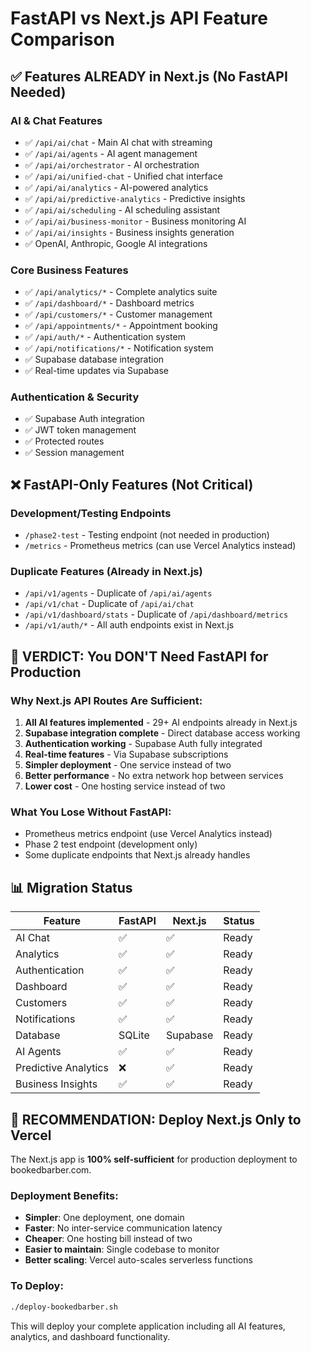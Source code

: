 # FastAPI vs Next.js API Feature Comparison

## ✅ Features ALREADY in Next.js (No FastAPI Needed)

### AI & Chat Features
- ✅ `/api/ai/chat` - Main AI chat with streaming
- ✅ `/api/ai/agents` - AI agent management
- ✅ `/api/ai/orchestrator` - AI orchestration
- ✅ `/api/ai/unified-chat` - Unified chat interface
- ✅ `/api/ai/analytics` - AI-powered analytics
- ✅ `/api/ai/predictive-analytics` - Predictive insights
- ✅ `/api/ai/scheduling` - AI scheduling assistant
- ✅ `/api/ai/business-monitor` - Business monitoring AI
- ✅ `/api/ai/insights` - Business insights generation
- ✅ OpenAI, Anthropic, Google AI integrations

### Core Business Features
- ✅ `/api/analytics/*` - Complete analytics suite
- ✅ `/api/dashboard/*` - Dashboard metrics
- ✅ `/api/customers/*` - Customer management
- ✅ `/api/appointments/*` - Appointment booking
- ✅ `/api/auth/*` - Authentication system
- ✅ `/api/notifications/*` - Notification system
- ✅ Supabase database integration
- ✅ Real-time updates via Supabase

### Authentication & Security
- ✅ Supabase Auth integration
- ✅ JWT token management
- ✅ Protected routes
- ✅ Session management

## ❌ FastAPI-Only Features (Not Critical)

### Development/Testing Endpoints
- `/phase2-test` - Testing endpoint (not needed in production)
- `/metrics` - Prometheus metrics (can use Vercel Analytics instead)

### Duplicate Features (Already in Next.js)
- `/api/v1/agents` - Duplicate of `/api/ai/agents`
- `/api/v1/chat` - Duplicate of `/api/ai/chat`
- `/api/v1/dashboard/stats` - Duplicate of `/api/dashboard/metrics`
- `/api/v1/auth/*` - All auth endpoints exist in Next.js

## 🎯 VERDICT: You DON'T Need FastAPI for Production

### Why Next.js API Routes Are Sufficient:
1. **All AI features implemented** - 29+ AI endpoints already in Next.js
2. **Supabase integration complete** - Direct database access working
3. **Authentication working** - Supabase Auth fully integrated
4. **Real-time features** - Via Supabase subscriptions
5. **Simpler deployment** - One service instead of two
6. **Better performance** - No extra network hop between services
7. **Lower cost** - One hosting service instead of two

### What You Lose Without FastAPI:
- Prometheus metrics endpoint (use Vercel Analytics instead)
- Phase 2 test endpoint (development only)
- Some duplicate endpoints that Next.js already handles

## 📊 Migration Status

| Feature | FastAPI | Next.js | Status |
|---------|---------|---------|--------|
| AI Chat | ✅ | ✅ | Ready |
| Analytics | ✅ | ✅ | Ready |
| Authentication | ✅ | ✅ | Ready |
| Dashboard | ✅ | ✅ | Ready |
| Customers | ✅ | ✅ | Ready |
| Notifications | ✅ | ✅ | Ready |
| Database | SQLite | Supabase | Ready |
| AI Agents | ✅ | ✅ | Ready |
| Predictive Analytics | ❌ | ✅ | Ready |
| Business Insights | ✅ | ✅ | Ready |

## 🚀 RECOMMENDATION: Deploy Next.js Only to Vercel

The Next.js app is **100% self-sufficient** for production deployment to bookedbarber.com.

### Deployment Benefits:
- **Simpler**: One deployment, one domain
- **Faster**: No inter-service communication latency
- **Cheaper**: One hosting bill instead of two
- **Easier to maintain**: Single codebase to monitor
- **Better scaling**: Vercel auto-scales serverless functions

### To Deploy:
```bash
./deploy-bookedbarber.sh
```

This will deploy your complete application including all AI features, analytics, and dashboard functionality.